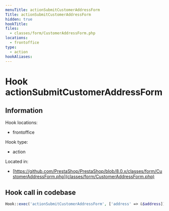 ```yaml
---
menuTitle: actionSubmitCustomerAddressForm
Title: actionSubmitCustomerAddressForm
hidden: true
hookTitle: 
files:
  - classes/form/CustomerAddressForm.php
locations:
  - frontoffice
type:
  - action
hookAliases:
---
```


# Hook actionSubmitCustomerAddressForm

## Information

Hook locations: 
  - frontoffice

Hook type: 
  - action

Located in: 
  - [https://github.com/PrestaShop/PrestaShop/blob/8.0.x/classes/form/CustomerAddressForm.php](classes/form/CustomerAddressForm.php)

## Hook call in codebase

```php
Hook::exec('actionSubmitCustomerAddressForm', ['address' => &$address])
```